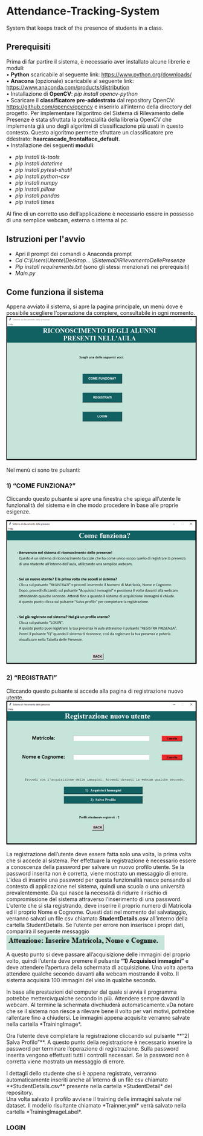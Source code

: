 # Attendance-Tracking-System
System that keeps track of the presence of students in a class. <br>

## Prerequisiti 
Prima di far partire il sistema, è necessario aver installato alcune librerie e moduli: <br>
• **Python** scaricabile al seguente link: https://www.python.org/downloads/ <br>
• **Anacona** (opzionale) scaricabile al seguente link: https://www.anaconda.com/products/distribution <br>
• Installazione di **OpenCV**: *pip install opencv-python* <br>
• Scaricare il **classificatore pre-addestrato** dal repository OpenCV: https://github.com/opencv/opencv e inserirlo all’interno della directory del progetto. Per implementare l’algoritmo del Sistema di Rilevamento delle Presenze è stata sfruttata la potenzialità della libreria OpenCV che implementa già uno degli algoritmi di classificazione più usati in questo contesto. Questo algoritmo permette sfruttare un classificatore pre ddestrato: **haarcascade_frontalface_default**.<br>
• Installazione dei seguenti **moduli**: 
- *pip install tk-tools*
- *pip install datetime*
- *pip install pytest-shutil*
- *pip install python-csv*
- *pip install numpy*
- *pip install pillow*
- *pip install pandas*
- *pip install times*

 <p> Al fine di un corretto uso dell’applicazione è necessario essere in possesso di una semplice webcam, esterna o interna al pc.
  
  ## Istruzioni per l'avvio
  
- Apri il prompt dei comandi o Anaconda prompt
- *Cd C:\Users\Utente\Desktop\... \SistemaDiRilevamentoDellePresenze*
- *Pip install requirements.txt* (sono gli stessi menzionati nei prerequisiti)
- *Main.py*
 
## Come funziona il sistema
 
Appena avviato il sistema, si apre la pagina principale, un menù dove è possibile scegliere l’operazione da compiere, consultabile in ogni momento. <br>
<img src="images/1.PNG"> <br>

Nel menù ci sono tre pulsanti: <br>

### 1) “COME FUNZIONA?”

Cliccando questo pulsante si apre una finestra che spiega all’utente le funzionalità del sistema e in che modo procedere in base alle proprie esigenze. <br>

<img src="images/2.PNG"> <br>

### 2) “REGISTRATI”
Cliccando questo pulsante si accede alla pagina di registrazione nuovo utente.
<img src="images/3.PNG"> <br>

La registrazione dell’utente deve essere fatta solo una volta, la prima volta che si accede al sistema. Per effettuare la registrazione è necessario essere a conoscenza della password per salvare un nuovo profilo utente. Se la password inserita non è corretta, viene mostrato un messaggio di errore. <br>
L’idea di inserire una password per questa funzionalità nasce pensando al contesto di applicazione nel sistema, quindi una scuola o una università prevalentemente. Da qui nasce la necessità di ridurre il rischio di compromissione del sistema attraverso l’inserimento di una password.<br>
L’utente che si sta registrando, deve inserire il proprio numero di Matricola ed il proprio Nome e Cognome. Questi dati nel momento del salvataggio, verranno salvati un file csv chiamato **StudentDetails.csv** all’interno della cartella StudentDetails. Se l’utente per errore non inserisce i propri dati, comparirà il seguente messaggio <br>
<img src="images/6.PNG"> <br>
A questo punto si deve passare all’acquisizione delle immagini del proprio volto, quindi l’utente deve premere il pulsante **“1) Acquisisci immagini”** e deve attendere l’apertura della schermata di acquisizione. Una volta aperta attendere qualche secondo davanti alla webcam mostrando il volto. Il sistema acquisirà 100 immagini del viso in qualche secondo. <br>
<p>In base alle prestazioni del computer dal quale si avvia il programma potrebbe mettercivqualche secondo in più. Attendere sempre davanti la webcam. Al termine la schermata divchiuderà automaticamente.vDa notare che se il sistema non riesce a rilevare bene il volto per vari motivi, potrebbe rallentare fino a chiudersi. Le immagini appena acquisite verranno salvate nella cartella *TrainingImage*. <br>
<p>Ora l’utente deve completare la registrazione cliccando sul pulsante **“2) Salva Profilo”**. A questo punto della registrazione è necessario inserire la password per terminare l’operazione di registrazione. Sulla password inserita vengono effettuati tutti i controlli necessari. Se la password non è corretta viene mostrato un messaggio di errore. <br>
<p>I dettagli dello studente che si è appena registrato, verranno automaticamente inseriti anche all’interno di un file csv chiamato **StudentDetails.csv** presente nella cartella *StudentDetail* del repository. <br>
Una volta salvato il profilo avviene il training delle immagini salvate nel dataset. Il modello risultante chiamato *Trainner.yml* verrà salvato nella cartella *TrainingImageLabel*. <br>

### LOGIN
